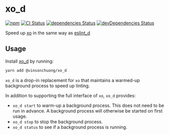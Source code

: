 # xo_d
[![npm](https://img.shields.io/npm/v/xo_d.svg)](https://www.npmjs.com/package/xo_d)
[![CI Status](https://github.com/vinsonchuong/xo_d/workflows/CI/badge.svg)](https://github.com/vinsonchuong/xo_d/actions?query=workflow%3ACI)
[![dependencies Status](https://david-dm.org/vinsonchuong/xo_d/status.svg)](https://david-dm.org/vinsonchuong/xo_d)
[![devDependencies Status](https://david-dm.org/vinsonchuong/xo_d/dev-status.svg)](https://david-dm.org/vinsonchuong/xo_d?type=dev)

Speed up [xo](https://github.com/xojs/xo) in the same way as
[eslint_d](https://github.com/mantoni/eslint_d.js)

## Usage
Install [xo_d](https://www.npmjs.com/package/@vinsonchuong/xo_d)
by running:

```sh
yarn add @vinsonchuong/xo_d
```

`xo_d` is a drop-in replacement for `xo` that maintains a warmed-up background
process to speed up linting.

In addition to supporting the full interface of `xo`, `xo_d` provides:

- `xo_d start` to warm-up a background process. This does not need to be run
  in advance. A background process will otherwise be started on first usage.
- `xo_d stop` to stop the background process.
- `xo_d status` to see if a background process is running.
